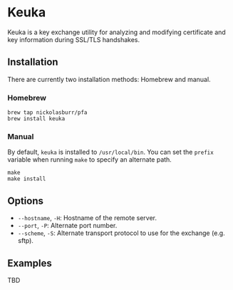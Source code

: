 # Keuka

Keuka is a key exchange utility for analyzing and modifying certificate and key information during SSL/TLS handshakes.

## Installation

There are currently two installation methods: Homebrew and manual.

### Homebrew

```shell
brew tap nickolasburr/pfa
brew install keuka
```

### Manual

By default, `keuka` is installed to `/usr/local/bin`. You can set the `prefix` variable when running `make` to specify an alternate path.

```shell
make
make install
```

## Options

+ `--hostname`, `-H`: Hostname of the remote server.
+ `--port`, `-P`: Alternate port number.
+ `--scheme`, `-S`: Alternate transport protocol to use for the exchange (e.g. sftp).

## Examples

TBD

